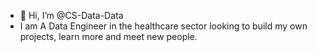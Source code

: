 - 👋 Hi, I’m @CS-Data-Data
- I am A Data Engineer in the healthcare sector looking to build my own projects, learn more and meet new people.


